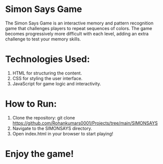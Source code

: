 # Simon Says Game

The Simon Says Game is an interactive memory and pattern recognition game that challenges players to repeat sequences of colors. The game becomes progressively more difficult with each level, adding an extra challenge to test your memory skills.

# Technologies Used:

1. HTML for structuring the content.
2. CSS for styling the user interface.
3. JavaScript for game logic and interactivity.

# How to Run:

1. Clone the repository: git clone https://github.com/Rohankumars0001/Projects/tree/main/SIMONSAYS
2. Navigate to the SIMONSAYS directory.
3. Open index.html in your browser to start playing!

# Enjoy the game!
